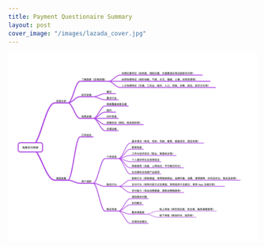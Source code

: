 ```yaml
---
title: Payment Questionaire Summary
layout: post
cover_image: "/images/lazada_cover.jpg"
---
```

![](/images/questionaire_1.jpg)
